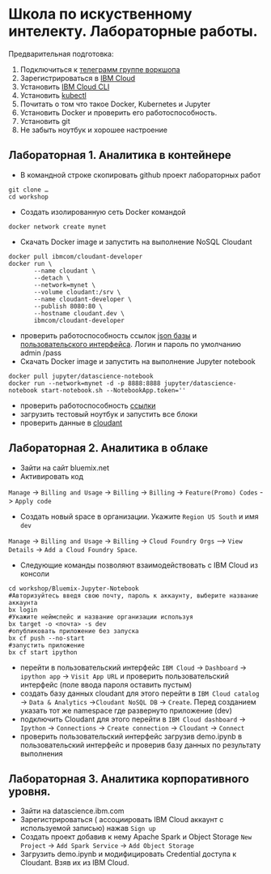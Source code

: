# Школа по искуственному интелекту. Лабораторные работы. 

Предварительная подготовка:
1.	Подключиться к [телеграмм группе воркшопа](https://ibm.biz/BdZFsB)
1.	Зарегистрироваться в [IBM Cloud](https://ibm.biz/Bdi6FX)
1.	Установить [IBM Cloud CLI ](https://ibm.biz/BdZFsx)
1.	Установить [kubectl](https://ibm.biz/BdZFsR)
1.	Почитать о том что такое Docker, Kubernetes и Jupyter
1.	Установить Docker и проверить его работоспособность.
1.	Установить git
1.	Не забыть ноутбук и хорошее настроение

## Лабораторная 1. Аналитика в контейнере
*	В командной строке скопировать github проект лабораторных работ
```
git clone …
cd workshop
```
* Создать изолированную сеть Docker командой
```
docker network create mynet
```
* Скачать Docker image и запустить на выполнение NoSQL Cloudant
```
docker pull ibmcom/cloudant-developer
docker run \
       --name cloudant \
       --detach \
       --network=mynet \
       --volume cloudant:/srv \
       --name cloudant-developer \
       --publish 8080:80 \
       --hostname cloudant.dev \
       ibmcom/cloudant-developer
```
* проверить работоспособность ссылок [json базы](http://localhost:8080) и [пользовательского интерфейса](http://localhost:8080/dashboard.html).  Логин и пароль по умолчанию admin /pass
* Скачать Docker image и запустить на выполнение Jupyter notebook
```
docker pull jupyter/datascience-notebook
docker run --network=mynet -d -p 8888:8888 jupyter/datascience-notebook start-notebook.sh --NotebookApp.token=''
```
* проверить работоспособность [ссылки](http://localhost:8888/)
* загрузить тестовый ноутбук и запустить все блоки
* проверить данные в [cloudant](localhost:8080/dashboard.html)
## Лабораторная 2. Аналитика в облаке
* Зайти на сайт bluemix.net
* Активировать код 

`Manage` -> `Billing and Usage` -> `Billing` -> `Billing` -> `Feature(Promo) Codes` -> `Apply code`

* Создать новый space  в организации. Укажите `Region US South` и имя `dev`

`Manage` -> `Billing and Usage` -> `Billing` -> `Cloud Foundry Orgs` –> `View Details` -> `Add a Cloud Foundry Space`. 

* Следующие команды позволяют взаимодействовать с IBM Cloud из консоли
```
cd workshop/Bluemix-Jupyter-Notebook
#Авторизуйтесь введя свою почту, пароль к аккаунту, выберите название аккаунта
bx login   
#Укажите неймспейс и название организации используя
bx target -o <почта> -s dev
#опубликовать приложение без запуска
bx cf push --no-start
#запустить приложение
bx cf start ipython
```
* перейти в пользовательский интерфейс `IBM Cloud` -> `Dashboard` -> `ipython app` -> `Visit App URL` и проверить пользовательский интерфейс (поле ввода пароля оставить пустым)
* создать базу данных cloudant для этого перейти в
`IBM Cloud catalog` -> `Data & Analytics` ->`Cloudant NoSQL DB` -> `Create`. Перед созданием указать тот же namespace где развернуто приложение (dev)
* подключить Cloudant для этого перейти в
`IBM Cloud dashboard` -> `Ipython` -> `Connections` -> `Create connection` -> `Cloudant` -> `Connect`
* проверить пользовательский интерфейс загрузив demo.ipynb в пользовательский интерфейс и проверив базу данных по результату выполнения

## Лабораторная 3. Аналитика корпоративного уровня.
* Зайти на datascience.ibm.com
* Зарегистрироваться ( ассоциировать IBM Cloud аккаунт с используемой записью) нажав `Sign up`
* Создать проект добавив к нему Apache Spark и Object Storage `New Project` -> `Add Spark Service` -> `Add Object Storage`
* Загрузить demo.ipynb и модифицировать Credential доступа к Cloudant. Взяв их из IBM Cloud.

